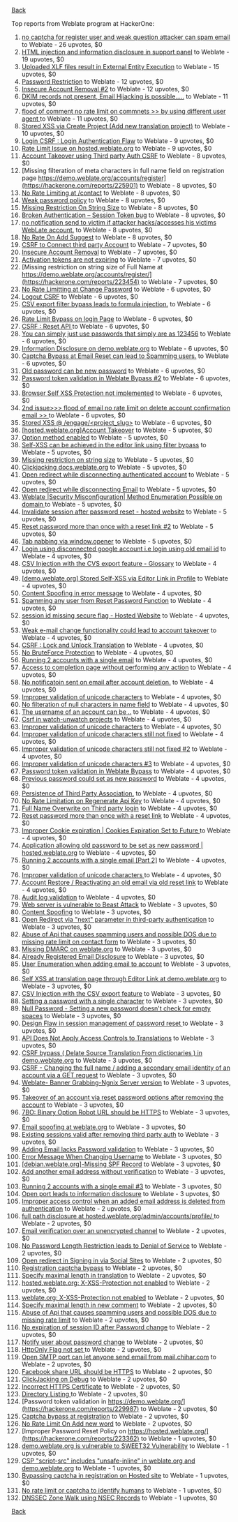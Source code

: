 [Back](../README.md)

Top reports from Weblate program at HackerOne:

1. [no captcha for register user and weak question attacker can spam email](https://hackerone.com/reports/236398) to Weblate - 26 upvotes, $0
2. [HTML injection and information disclosure in support panel](https://hackerone.com/reports/634312) to Weblate - 19 upvotes, $0
3. [Uploaded XLF files result in External Entity Execution](https://hackerone.com/reports/232614) to Weblate - 15 upvotes, $0
4. [Password Restriction](https://hackerone.com/reports/229920) to Weblate - 12 upvotes, $0
5. [Insecure Account Removal #2](https://hackerone.com/reports/229532) to Weblate - 12 upvotes, $0
6. [DKIM records not present, Email Hijacking is possible.....](https://hackerone.com/reports/253926) to Weblate - 11 upvotes, $0
7. [flood of comment no rate  limit on commnets \>\>  by using different user agent ](https://hackerone.com/reports/404035) to Weblate - 11 upvotes, $0
8. [Stored XSS via Create Project (Add new translation project)](https://hackerone.com/reports/610219) to Weblate - 10 upvotes, $0
9. [Login CSRF : Login Authentication Flaw](https://hackerone.com/reports/229528) to Weblate - 9 upvotes, $0
10. [Rate Limit Issue on hosted.weblate.org](https://hackerone.com/reports/229825) to Weblate - 9 upvotes, $0
11. [Account Takeover using Third party Auth CSRF](https://hackerone.com/reports/225653) to Weblate - 8 upvotes, $0
12. [Missing filteration of meta characters in full name field on registration page https://demo.weblate.org/accounts/register](https://hackerone.com/reports/225901) to Weblate - 8 upvotes, $0
13. [No Rate Limiting at /contact](https://hackerone.com/reports/229511) to Weblate - 8 upvotes, $0
14. [Weak password policy](https://hackerone.com/reports/224572) to Weblate - 8 upvotes, $0
15. [Missing Restriction On String Size](https://hackerone.com/reports/257376) to Weblate - 8 upvotes, $0
16. [Broken Authentication – Session Token bug](https://hackerone.com/reports/400826) to Weblate - 8 upvotes, $0
17. [no notification send to victim if attacker hacks/accesses his victims WebLate account.](https://hackerone.com/reports/282772) to Weblate - 8 upvotes, $0
18. [No Rate On Add Suggest](https://hackerone.com/reports/481654) to Weblate - 8 upvotes, $0
19. [CSRF to Connect third party Account](https://hackerone.com/reports/225100) to Weblate - 7 upvotes, $0
20. [Insecure Account Removal](https://hackerone.com/reports/223355) to Weblate - 7 upvotes, $0
21. [Activation tokens are not expiring](https://hackerone.com/reports/223339) to Weblate - 7 upvotes, $0
22. [Missing restriction on string size of Full Name at https://demo.weblate.org/accounts/register/](https://hackerone.com/reports/223454) to Weblate - 7 upvotes, $0
23. [No Rate Limitting at Change Password](https://hackerone.com/reports/223694) to Weblate - 6 upvotes, $0
24. [Logout CSRF](https://hackerone.com/reports/223329) to Weblate - 6 upvotes, $0
25. [CSV export filter bypass leads to formula injection.](https://hackerone.com/reports/223999) to Weblate - 6 upvotes, $0
26. [Rate Limit Bypass on login Page](https://hackerone.com/reports/224460) to Weblate - 6 upvotes, $0
27. [CSRF : Reset API ](https://hackerone.com/reports/223333) to Weblate - 6 upvotes, $0
28. [You can simply just use passwords that simply are as 123456](https://hackerone.com/reports/223374) to Weblate - 6 upvotes, $0
29. [Information Disclosure on demo.weblate.org](https://hackerone.com/reports/229620) to Weblate - 6 upvotes, $0
30. [Captcha Bypass at Email Reset can lead to Spamming users.](https://hackerone.com/reports/229541) to Weblate - 6 upvotes, $0
31. [Old password can be new password](https://hackerone.com/reports/229577) to Weblate - 6 upvotes, $0
32. [Password token validation in Weblate Bypass #2](https://hackerone.com/reports/244287) to Weblate - 6 upvotes, $0
33. [Browser Self XSS Protection not implemented](https://hackerone.com/reports/400781) to Weblate - 6 upvotes, $0
34. [2nd issue\>\>\> flood of email  no rate limit on delete account confirmation email \>\> ](https://hackerone.com/reports/404713) to Weblate - 6 upvotes, $0
35. [Stored XSS @ /engage/\<project_slug\>](https://hackerone.com/reports/472391) to Weblate - 6 upvotes, $0
36. [[hosted.weblate.org]Account Takeover](https://hackerone.com/reports/223637) to Weblate - 5 upvotes, $0
37. [Option method enabled](https://hackerone.com/reports/230194) to Weblate - 5 upvotes, $0
38. [Self-XSS can be achieved in the editor link using filter bypass](https://hackerone.com/reports/229735) to Weblate - 5 upvotes, $0
39. [Missing restriction on string size](https://hackerone.com/reports/229796) to Weblate - 5 upvotes, $0
40. [Clickjacking docs.weblate.org](https://hackerone.com/reports/223391) to Weblate - 5 upvotes, $0
41. [Open redirect while disconnecting authenticated account](https://hackerone.com/reports/224317) to Weblate - 5 upvotes, $0
42. [Open redirect while disconnecting Email](https://hackerone.com/reports/238117) to Weblate - 5 upvotes, $0
43. [Weblate |Security Misconfiguration| Method Enumeration Possible on domain ](https://hackerone.com/reports/230648) to Weblate - 5 upvotes, $0
44. [Invalidate session after password reset - hosted website](https://hackerone.com/reports/224362) to Weblate - 5 upvotes, $0
45. [Reset password more than once with a reset link #2](https://hackerone.com/reports/245450) to Weblate - 5 upvotes, $0
46. [Tab nabbing via window.opener](https://hackerone.com/reports/403891) to Weblate - 5 upvotes, $0
47. [Login using disconnected google account i.e login using old email id](https://hackerone.com/reports/223427) to Weblate - 4 upvotes, $0
48. [CSV Injection with the CVS export feature - Glossary](https://hackerone.com/reports/224291) to Weblate - 4 upvotes, $0
49. [[demo.weblate.org] Stored Self-XSS via Editor Link in Profile](https://hackerone.com/reports/223331) to Weblate - 4 upvotes, $0
50. [Content Spoofing in error message](https://hackerone.com/reports/223456) to Weblate - 4 upvotes, $0
51. [Spamming any user from Reset Password Function](https://hackerone.com/reports/223525) to Weblate - 4 upvotes, $0
52. [session id missing secure flag - Hosted Website](https://hackerone.com/reports/224379) to Weblate - 4 upvotes, $0
53. [Weak e-mail change functionality could lead to account takeover](https://hackerone.com/reports/223461) to Weblate - 4 upvotes, $0
54. [CSRF : Lock and Unlock Translation](https://hackerone.com/reports/223345) to Weblate - 4 upvotes, $0
55. [No BruteForce Protection](https://hackerone.com/reports/223337) to Weblate - 4 upvotes, $0
56. [Running 2 accounts with a single email](https://hackerone.com/reports/224072) to Weblate - 4 upvotes, $0
57. [Access to completion page without performing any action](https://hackerone.com/reports/223846) to Weblate - 4 upvotes, $0
58. [No notificatoin sent on email after account deletion.](https://hackerone.com/reports/229909) to Weblate - 4 upvotes, $0
59. [Improper validation of unicode characters](https://hackerone.com/reports/229483) to Weblate - 4 upvotes, $0
60. [No filteration of null characters in name field](https://hackerone.com/reports/242945) to Weblate - 4 upvotes, $0
61. [The username of an account can be ..](https://hackerone.com/reports/243609) to Weblate - 4 upvotes, $0
62. [Csrf in watch-unwatch projects](https://hackerone.com/reports/229405) to Weblate - 4 upvotes, $0
63. [Improper validation of unicode characters](https://hackerone.com/reports/242171) to Weblate - 4 upvotes, $0
64. [Improper validation of unicode characters still not fixed](https://hackerone.com/reports/241596) to Weblate - 4 upvotes, $0
65. [Improper validation of unicode characters still not fixed #2](https://hackerone.com/reports/243611) to Weblate - 4 upvotes, $0
66. [Improper validation of unicode characters #3](https://hackerone.com/reports/243635) to Weblate - 4 upvotes, $0
67. [Password token validation in Weblate Bypass](https://hackerone.com/reports/243842) to Weblate - 4 upvotes, $0
68. [Previous password could set as new password](https://hackerone.com/reports/243616) to Weblate - 4 upvotes, $0
69. [Persistence of Third Party Association.](https://hackerone.com/reports/241623) to Weblate - 4 upvotes, $0
70. [No Rate Limitation on Regenerate Api Key](https://hackerone.com/reports/243619) to Weblate - 4 upvotes, $0
71. [Full Name Overwrite on Third party login](https://hackerone.com/reports/241598) to Weblate - 4 upvotes, $0
72. [Reset password more than once with a reset link](https://hackerone.com/reports/243594) to Weblate - 4 upvotes, $0
73. [Improper Cookie expiration | Cookies Expiration Set to Future ](https://hackerone.com/reports/232306) to Weblate - 4 upvotes, $0
74. [ Application allowing old password to be set as new password | hosted.weblate.org](https://hackerone.com/reports/264934) to Weblate - 4 upvotes, $0
75. [Running 2 accounts with a single email [Part 2]](https://hackerone.com/reports/241608) to Weblate - 4 upvotes, $0
76. [Improper validation of unicode characters ](https://hackerone.com/reports/278718) to Weblate - 4 upvotes, $0
77. [ Account Restore / Reactivating an old email via old reset link](https://hackerone.com/reports/275303) to Weblate - 4 upvotes, $0
78. [Audit log validation](https://hackerone.com/reports/296632) to Weblate - 4 upvotes, $0
79. [Web server is vulnerable to Beast Attack](https://hackerone.com/reports/223350) to Weblate - 3 upvotes, $0
80. [Content Spoofing](https://hackerone.com/reports/223630) to Weblate - 3 upvotes, $0
81. [Open Redirect via "next" parameter in third-party authentication](https://hackerone.com/reports/223326) to Weblate - 3 upvotes, $0
82. [Abuse of Api that causes spamming users and possible DOS due to missing rate limit on contact form](https://hackerone.com/reports/223542) to Weblate - 3 upvotes, $0
83. [Missing DMARC on weblate.org](https://hackerone.com/reports/223545) to Weblate - 3 upvotes, $0
84. [Already Registered Email Disclosure](https://hackerone.com/reports/223343) to Weblate - 3 upvotes, $0
85. [User Enumeration when adding email to account](https://hackerone.com/reports/223531) to Weblate - 3 upvotes, $0
86. [Self XSS at translation page through Editor Link at demo.weblate.org](https://hackerone.com/reports/223692) to Weblate - 3 upvotes, $0
87. [CSV Injection with the CSV export feature](https://hackerone.com/reports/223344) to Weblate - 3 upvotes, $0
88. [Setting a password with a single character](https://hackerone.com/reports/223851) to Weblate - 3 upvotes, $0
89. [Null Password - Setting a new password doesn't check for empty spaces](https://hackerone.com/reports/223618) to Weblate - 3 upvotes, $0
90. [Design Flaw in session management of password reset ](https://hackerone.com/reports/229417) to Weblate - 3 upvotes, $0
91. [API Does Not Apply Access Controls to Translations](https://hackerone.com/reports/232994) to Weblate - 3 upvotes, $0
92. [CSRF bypass ( Delate Source Translation From dictionaries ) in demo.weblate.org](https://hackerone.com/reports/230863) to Weblate - 3 upvotes, $0
93. [CSRF - Changing the full name / adding a secondary email identity of an account via a GET request](https://hackerone.com/reports/223367) to Weblate - 3 upvotes, $0
94. [Weblate- Banner Grabbing-Ngnix Server version](https://hackerone.com/reports/230633) to Weblate - 3 upvotes, $0
95. [Takeover of an account via reset password options after removing the account](https://hackerone.com/reports/230076) to Weblate - 3 upvotes, $0
96. [7BO: Binary Option Robot URL should be HTTPS](https://hackerone.com/reports/225722) to Weblate - 3 upvotes, $0
97. [Email spoofing at weblate.org](https://hackerone.com/reports/224186) to Weblate - 3 upvotes, $0
98. [Existing sessions valid after removing third party auth](https://hackerone.com/reports/223475) to Weblate - 3 upvotes, $0
99. [Adding Email lacks Password validation](https://hackerone.com/reports/229869) to Weblate - 3 upvotes, $0
100. [Error Message When Changing Username](https://hackerone.com/reports/243664) to Weblate - 3 upvotes, $0
101. [[debian.weblate.org]-Missing SPF Record](https://hackerone.com/reports/245518) to Weblate - 3 upvotes, $0
102. [Add another email address without verification](https://hackerone.com/reports/265987) to Weblate - 3 upvotes, $0
103. [Running 2 accounts with a single email #3](https://hackerone.com/reports/245304) to Weblate - 3 upvotes, $0
104. [Open port leads to information disclosure](https://hackerone.com/reports/223421) to Weblate - 3 upvotes, $0
105. [Improper access control when an added email address is deleted from authentication](https://hackerone.com/reports/223434) to Weblate - 2 upvotes, $0
106. [full path disclosure at hosted.weblate.org/admin/accounts/profile/ ](https://hackerone.com/reports/225495) to Weblate - 2 upvotes, $0
107. [Email verification over an unencrypted channel](https://hackerone.com/reports/224287) to Weblate - 2 upvotes, $0
108. [No Password Length Restriction leads to Denial of Service](https://hackerone.com/reports/223854) to Weblate - 2 upvotes, $0
109. [Open redirect in Signing in via Social Sites](https://hackerone.com/reports/223718) to Weblate - 2 upvotes, $0
110. [Registration captcha bypass](https://hackerone.com/reports/223324) to Weblate - 2 upvotes, $0
111. [Specify maximal length in translation](https://hackerone.com/reports/224015) to Weblate - 2 upvotes, $0
112. [hosted.weblate.org: X-XSS-Protection not enabled](https://hackerone.com/reports/223396) to Weblate - 2 upvotes, $0
113. [weblate.org: X-XSS-Protection not enabled](https://hackerone.com/reports/223723) to Weblate - 2 upvotes, $0
114. [Specify maximal length in new comment](https://hackerone.com/reports/223931) to Weblate - 2 upvotes, $0
115. [Abuse of Api that causes spamming users and possible DOS due to missing rate limit](https://hackerone.com/reports/223557) to Weblate - 2 upvotes, $0
116. [No expiration of session ID after Password change](https://hackerone.com/reports/223327) to Weblate - 2 upvotes, $0
117. [Notify user about password change](https://hackerone.com/reports/223609) to Weblate - 2 upvotes, $0
118. [HttpOnly Flag not set ](https://hackerone.com/reports/224006) to Weblate - 2 upvotes, $0
119. [Open SMTP port can let anyone send email from mail.chihar.com](https://hackerone.com/reports/223435) to Weblate - 2 upvotes, $0
120. [Facebook share URL should be HTTPS](https://hackerone.com/reports/225769) to Weblate - 2 upvotes, $0
121. [ClickJacking on Debug](https://hackerone.com/reports/225555) to Weblate - 2 upvotes, $0
122. [Incorrect HTTPS Certificate](https://hackerone.com/reports/225540) to Weblate - 2 upvotes, $0
123. [Directory Listing ](https://hackerone.com/reports/223384) to Weblate - 2 upvotes, $0
124. [Password token validation in https://demo.weblate.org/](https://hackerone.com/reports/229987) to Weblate - 2 upvotes, $0
125. [Captcha bypass at registration](https://hackerone.com/reports/229584) to Weblate - 2 upvotes, $0
126. [No Rate Limit  On Add new word](https://hackerone.com/reports/479021) to Weblate - 2 upvotes, $0
127. [Improper Password Reset Policy on https://hosted.weblate.org/](https://hackerone.com/reports/223362) to Weblate - 1 upvotes, $0
128. [demo.weblate.org is vulnerable to SWEET32 Vulnerability](https://hackerone.com/reports/223653) to Weblate - 1 upvotes, $0
129. [CSP "script-src" includes "unsafe-inline" in weblate.org and demo.weblate.org](https://hackerone.com/reports/231062) to Weblate - 1 upvotes, $0
130. [Bypassing captcha in registration on Hosted site](https://hackerone.com/reports/224342) to Weblate - 1 upvotes, $0
131. [No rate limit or captcha to identify humans](https://hackerone.com/reports/257384) to Weblate - 1 upvotes, $0
132. [DNSSEC Zone Walk using NSEC Records](https://hackerone.com/reports/228471) to Weblate - 1 upvotes, $0


[Back](../README.md)
